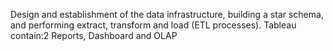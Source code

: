 Design and establishment of the data infrastructure, building a star schema, and performing extract, transform and load (ETL processes).
Tableau contain:2 Reports, Dashboard and OLAP
